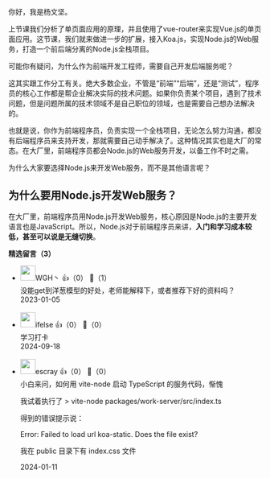 你好，我是杨文坚。

上节课我们分析了单页面应用的原理，并且使用了vue-router来实现Vue.js的单页面应用。这节课，我们就来做进一步的扩展，接入Koa.js，实现Node.js的Web服务，打造一个前后端分离的Node.js全栈项目。

可能你有疑问，为什么作为前端开发工程师，需要自己开发后端服务呢？

这其实跟工作分工有关。绝大多数企业，不管是“前端”“后端”，还是“测试”，程序员的核心工作都是帮企业解决实际的技术问题。如果你负责某个项目，遇到了技术问题，但是问题所属的技术领域不是自己职位的领域，也是需要自己想办法解决的。

也就是说，你作为前端程序员，负责实现一个全栈项目，无论怎么努力沟通，都没有后端程序员来支持开发，那就需要自己动手解决了。这种情况其实也是大厂的常态。在大厂里，前端程序员都会Node.js的Web服务开发，以备工作不时之需。

为什么大家要选择Node.js来开发Web服务，而不是其他语言呢？

## 为什么要用Node.js开发Web服务？

在大厂里，前端程序员用Node.js开发Web服务，核心原因是Node.js的主要开发语言也是JavaScript。所以，Node.js对于前端程序员来讲，**入门和学习成本较低，甚至可以说是无缝切换**。
<div><strong>精选留言（3）</strong></div><ul>
<li><img src="https://static001.geekbang.org/account/avatar/00/1d/56/08/bd75f114.jpg" width="30px"><span>WGH丶</span> 👍（0） 💬（1）<div>没能get到洋葱模型的好处，老师能解释下，或者推荐下好的资料吗？</div>2023-01-05</li><br/><li><img src="https://static001.geekbang.org/account/avatar/00/26/eb/d7/90391376.jpg" width="30px"><span>ifelse</span> 👍（0） 💬（0）<div>学习打卡</div>2024-09-18</li><br/><li><img src="https://static001.geekbang.org/account/avatar/00/0f/92/6d/becd841a.jpg" width="30px"><span>escray</span> 👍（0） 💬（0）<div>小白来问，如何用 vite-node 启动 TypeScript 的服务代码，惭愧

我试着执行了 &gt; vite-node packages&#47;work-server&#47;src&#47;index.ts

得到的错误提示说：

Error: Failed to load url koa-static. Does the file exist?

我在 public 目录下有 index.css 文件</div>2024-01-11</li><br/>
</ul>
